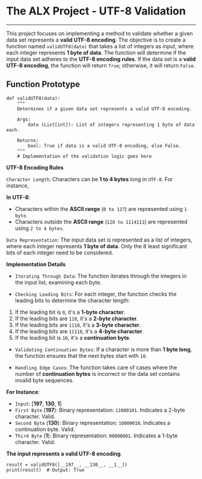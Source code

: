 # The ALX Project - UTF-8 Validation
-----------
This project focuses on implementing a method to validate whether 
a given data set represents a __valid UTF-8 encoding__. 
The objective is to create a function named `validUTF8(data)` 
that takes a list of integers as input, where each integer represents __1 byte of data__. 
The function will determine if the input data set adheres to the __UTF-8 encoding rules__. 
If the data set is a __valid UTF-8 encoding__, the function will return `True`; otherwise, it will return `False`.


## Function Prototype

```
def validUTF8(data):
    """
    Determines if a given data set represents a valid UTF-8 encoding.
    
    Args:
        data (List[int]): List of integers representing 1 byte of data each.
        
    Returns:
        bool: True if data is a valid UTF-8 encoding, else False.
    """
    # Implementation of the validation logic goes here
```

__UTF-8 Encoding Rules__

`Character Length`: Characters can be __1 to 4 bytes__ long in `UTF-8`. For instance,

__In UTF-8__:

- Characters within the __ASCII range__ (`0 to 127`) are represented using `1 byte`.
- Characters outside the __ASCII range__ (`128 to 1114111`) are represented using `2 to 4 bytes`.

`Data Representation`: The input data set is represented as a list of integers, 
where each integer represents __1 byte of data__. 
Only the 8 least significant bits of each integer need to be considered.

__Implementation Details__

- `Iterating Through Data`: The function iterates through the integers in the input list, examining each byte.

- `Checking Leading Bits`: For each integer, the function checks the leading bits to determine the character length:

1) If the leading bit is `0`, it's a __1-byte character__.
2) If the leading bits are `110`, it's a __2-byte character__.
3) If the leading bits are `1110`, it's a __3-byte character__.
4) If the leading bits are `11110`, it's a __4-byte character__.
5) If the leading bit is `10`, it's a __continuation byte__.

- `Validating Continuation Bytes`: If a character is more than __1 byte long__, the function ensures that the next bytes start with `10`.

- `Handling Edge Cases`: The function takes care of cases where the number of __continuation bytes__ 
is incorrect or the data set contains invalid byte sequences.

__For Instance__:

- `Input`: [__197__, __130__, __1__]
- `First Byte` (__197__): Binary representation: `11000101`. Indicates a 2-byte character. Valid.
- `Second Byte` (__130__): Binary representation: `10000010`. Indicates a continuation byte. Valid.
- `Third Byte` (__1__): Binary representation: `00000001`. Indicates a 1-byte character. Valid.

__The input represents a valid UTF-8 encoding__.

```
result = validUTF8([__197__, __130__, __1__])
print(result)  # Output: True

```

